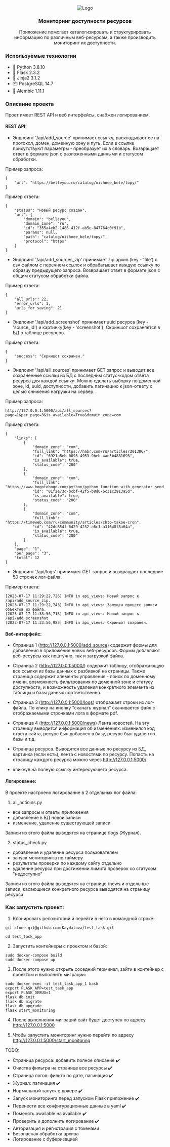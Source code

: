 <div align="center">
 <img src="test_task_app/static/img/male_sourcer.png" alt="Logo"> 
<h3 >Мониторинг доступности ресурсов</h3>
Приложение помогает каталогизировать и структурировать информацию по различным веб-ресурсам, а также производить мониторинг их доступности.
</div>

### Используемые технологии
- :snake: Python 3.8.10
- :incoming_envelope: Flask 2.3.2
- :rose: Jinja2 3.1.2
- :package: PostgreSQL 14.7
- :memo: Alembic 1.11.1

### Описание проекта
Проет имеет REST API и веб интерфейсы, снабжен логированием.

#### REST API:
- Эндпоинт '/api/add_source' принимает ссылку, раскладывает ее на протокол, домен, доменную зону и путь.
Если в ссылке присутствуют параметры - преобразует их в словарь.
Возвращает ответ в формате json с разложенными данными и статусом обработки.

Пример запроса:
```
{
    "url": "https://belleyou.ru/catalog/nizhnee_bele/topy/"
}
```

Пример ответа:
```
{
    "status": "Новый ресурс создан",
    "url": {
        "domain": "belleyou",
        "domain_zone": "ru",
        "id": "355a4eb2-1486-412f-ab5e-847764c0f91b",
        "params": null,
        "path": "catalog/nizhnee_bele/topy/",
        "protocol": "https"
    }
}
```

- Эндпоинт '/api/add_sources_zip' принимает zip архив (key - 'file')
с csv файлом с перечнем ссылок и обрабатывает каждую ссылку по образцу предыдущего запроса.
Возвращает ответ в формате json с общим статусом обработки файла.

Пример ответа:
```
{
    "all_urls": 22,
    "error_urls": 1,
    "urls_for_saving": 21
}
```

- Эндпоинт '/api/add_screenshot' принимает uuid ресурса (key - 'source_id') и картинку(key - 'screenshot').
Скриншот сохраняется в БД в таблице ресурсов. 

Пример ответа:
```
{
    "success": "Скриншот сохранен."
}
```

- Эндпоинт '/api/all_sources' принимает GET запрос и выводит все сохраненные ссылки из БД с последним статус-кодом ответа ресурса для каждой ссылки.
Можно сделать выборку по доменной зоне, id, uuid, доступности, добавить пагинацию к json-ответу с целью снижения нагрузки на сервер. 

Пример запроса:
```
http://127.0.0.1:5000/api/all_sources?page=1&per_page=3&is_available=True&domain_zone=com
```

Пример ответа:
```
{
    "links": [
        {
            "domain_zone": "com",
            "full_link": "https://habr.com/ru/articles/201386/",
            "id": "6921a8eb-0893-4953-9beb-4ae5b4881693",
            "is_available": true,
            "status_code": "200"
        },
        {
            "domain_zone": "com",
            "full_link": "https://www.bogotobogo.com/python/python_function_with_generator_send_method_yield_keyword_iterator_next.php",
            "id": "01f2e73d-bcbf-42f5-b8d0-6c31c2913a5d",
            "is_available": true,
            "status_code": "200"
        },
        {
            "domain_zone": "com",
            "full_link": "https://timeweb.com/ru/community/articles/chto-takoe-cron",
            "id": "42dc854f-6429-4232-a6c1-a31648f8a64a",
            "is_available": true,
            "status_code": "200"
        }
    ],
    "page": "1",
    "per_page": "3",
    "total": 12
}
```

- Эндпоинт '/api/logs' принимает GET запрос и возвращает последние 50 строчек лог-файла.

Пример ответа:
```
[2023-07-17 11:29:22,726] INFO in api_views: Новый запрос к /api/add_source_zip.
[2023-07-17 11:29:22,743] INFO in api_views: Запущен процесс записи объектов из файла.
[2023-07-17 11:33:56,713] INFO in api_views: Новый запрос к /api/add_screenshot
[2023-07-17 11:33:56,985] INFO in api_views: Скриншот сохранен.
```

#### Веб-интерфейс:
- Страница 1 (http://127.0.0.1:5000/add_source) содержит формы для добавления в приложение новых веб-ресурсов.
Формы добавляют веб-ресурсы как поштучно, так и загрузкой файла. 

- Страница 2 (http://127.0.0.1:5000/) содержит таблицу, отображающую все ссылки из базы данных с разбивкой на страницы.
Также страница содержит элементы управления - поиск по доменному имени, возможность фильтрования по доменной зоне и статусу доступности,
 и возможность удаления конкретного элемента из таблицы и базы данных соответственно. 

- Страница 3 (http://127.0.0.1:5000/logs) отображает строки из лог-файла.
По клику на кнопку "скачать журнал" скачивается файл с отображаемыми строчками лога в формате pdf. 

- Страница 4 (http://127.0.0.1:5000/news) Лента новостей. На эту страницу выводится информация об изменениях:
изменился код ответа сайта, ресурс был добавлен в базу, ресурс был удален из базы и т.д.

- Страница ресурса. Выводятся все данные по ресурсу из БД, картинка (если есть), лента с новостями по ресурсу.
Попасть на страницу каждого ресурса можно через http://127.0.0.1:5000/
- кликнув на полную ссылку интересующего ресурса.

#### Логирование:
В проекте настроено логирование в 2 отдельных лог файла:
1. all_actioins.py
- все запросы и ответы приложения
- добавление в БД новой записи
- изменение, удаление существующей записи

Записи из этого файла выводятся на странице /logs (Журнал).

2. status_check.py
- добавление и удаление ресурса пользователем
- запуск мониторинга по таймеру
- результаты проверки по каждому сайту отдельно
- удаление ресурса при достижении лимита проверок со статусом "недоступно"

Записи из этого файла выводятся на странице /news и отдельные записи, касающиеся конкретного ресурса выводятся на страницу ресурса.


### Как запустить проект:
1. Клонировать репозиторий и перейти в него в командной строке:

```
git clone git@github.com:Kaydalova/test_task.git
```

```
cd test_task_app
```

2. Запустить контейнеры с проектом и базой:
```
sudo docker-compose build
sudo docker-compose up
```

3. После этого нужно открыть соседний терминал, зайти в контейнер с проектом и выполнить миграции:
```
sudo docker exec -it test_task_app_1 bash
export FLASK_APP=test_task_app
export FLASK_DEBUG=1
flask db init
flask db migrate
flask db upgrade
flask start_monitoring
```
4. После выполнения миграций сайт будет доступен по адресу http://127.0.0.1:5000

5. Чтобы запустить мониторинг нужно перейти по адресу http://127.0.0.1:5000/start_monitoring



TODO:

- Страница ресурса: добавить полное описание ✔️
- Очистка фильтра на странице все ресурсы ✔️
- Страница логов: фильтр по дате, пагинация ✔️
- Журнал: пагинация ✔️
- Нормальный запуск в докере ✔️
- Запуск мониторинга перед запуском Flask приложение ✔️
- Перенести все конфигурационные данные в yaml ✔️
- Поменять awailable на available ✔️
- Проверить и дополнить логирование ✔️
- Авторизация и регистрация с токенами
- Безопасная обработка архива
- Логирование с буферизацией

